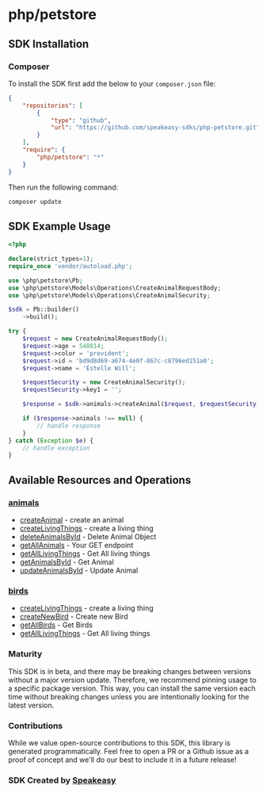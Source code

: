 # php/petstore

<!-- Start SDK Installation -->
## SDK Installation

### Composer

To install the SDK first add the below to your `composer.json` file:

```json
{
    "repositories": [
        {
            "type": "github",
            "url": "https://github.com/speakeasy-sdks/php-petstore.git"
        }
    ],
    "require": {
        "php/petstore": "*"
    }
}
```

Then run the following command:

```bash
composer update
```
<!-- End SDK Installation -->

## SDK Example Usage
<!-- Start SDK Example Usage -->


```php
<?php

declare(strict_types=1);
require_once 'vendor/autoload.php';

use \php\petstore\Pb;
use \php\petstore\Models\Operations\CreateAnimalRequestBody;
use \php\petstore\Models\Operations\CreateAnimalSecurity;

$sdk = Pb::builder()
    ->build();

try {
    $request = new CreateAnimalRequestBody();
    $request->age = 548814;
    $request->color = 'provident';
    $request->id = 'bd9d8d69-a674-4e0f-867c-c8796ed151a0';
    $request->name = 'Estelle Will';

    $requestSecurity = new CreateAnimalSecurity();
    $requestSecurity->key1 = '';

    $response = $sdk->animals->createAnimal($request, $requestSecurity);

    if ($response->animals !== null) {
        // handle response
    }
} catch (Exception $e) {
    // handle exception
}
```
<!-- End SDK Example Usage -->

<!-- Start SDK Available Operations -->
## Available Resources and Operations


### [animals](docs/sdks/animals/README.md)

* [createAnimal](docs/sdks/animals/README.md#createanimal) - create an animal
* [createLivingThings](docs/sdks/animals/README.md#createlivingthings) - create a living thing
* [deleteAnimalsById](docs/sdks/animals/README.md#deleteanimalsbyid) - Delete Animal Object
* [getAllAnimals](docs/sdks/animals/README.md#getallanimals) - Your GET endpoint
* [getAllLivingThings](docs/sdks/animals/README.md#getalllivingthings) - Get All living things
* [getAnimalsById](docs/sdks/animals/README.md#getanimalsbyid) - Get Animal
* [updateAnimalsById](docs/sdks/animals/README.md#updateanimalsbyid) - Update Animal

### [birds](docs/sdks/birds/README.md)

* [createLivingThings](docs/sdks/birds/README.md#createlivingthings) - create a living thing
* [createNewBird](docs/sdks/birds/README.md#createnewbird) - Create new Bird
* [getAllBirds](docs/sdks/birds/README.md#getallbirds) - Get Birds
* [getAllLivingThings](docs/sdks/birds/README.md#getalllivingthings) - Get All living things
<!-- End SDK Available Operations -->

### Maturity

This SDK is in beta, and there may be breaking changes between versions without a major version update. Therefore, we recommend pinning usage
to a specific package version. This way, you can install the same version each time without breaking changes unless you are intentionally
looking for the latest version.

### Contributions

While we value open-source contributions to this SDK, this library is generated programmatically.
Feel free to open a PR or a Github issue as a proof of concept and we'll do our best to include it in a future release!

### SDK Created by [Speakeasy](https://docs.speakeasyapi.dev/docs/using-speakeasy/client-sdks)
